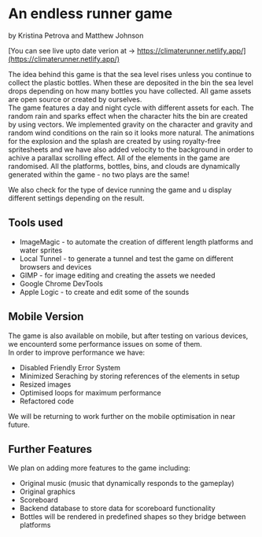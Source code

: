 # An endless runner game
 by Kristina Petrova and Matthew Johnson

[You can see live upto date verion at -> https://climaterunner.netlify.app/](https://climaterunner.netlify.app/)
 

The idea behind this game is that the sea level rises unless you continue to collect the plastic bottles. When these are deposited in the bin the sea level drops depending on how many bottles you have collected. All game assets are open source or created by ourselves.<br>
 The game features a day and night cycle with different assets for each.  The random rain and sparks effect when the character hits the bin are created by using vectors. We implemented gravity on the character and gravity and random wind conditions on the rain so it looks more natural. The animations for the explosion and the splash are created by using royalty-free spritesheets and we have also added velocity to the background in order to achive a parallax scrolling effect. All of the elements in the game are randomised. All the platforms, bottles, bins, and clouds are dynamically generated within the game - no two plays are the same!

We also check for the type of device running the game and u display different  settings depending on the result.


## Tools used
- ImageMagic - to automate the creation of different length platforms and water sprites
- Local Tunnel -  to generate a tunnel and test the game on different browsers and devices
- GIMP - for image editing and creating the assets we needed 
- Google Chrome DevTools 
- Apple Logic - to create and edit some of the sounds

## Mobile Version
 The game is also available on mobile, but after testing on various devices, we encounterd some performance issues on some of them. <br>
  In order to improve performance we have:
  
  - Disabled Friendly Error System
  - Minimized Seraching by storing references of the elements in setup
  - Resized images 
  - Optimised loops for maximum performance 
  - Refactored code

We will be returning to work further on the mobile optimisation in near future.

## Further Features
We plan on adding more features to the game including: <br>
 
 - Original music (music that dynamically responds to the gameplay)
 - Original graphics
 - Scoreboard
 - Backend database to store  data for scoreboard functionality
 - Bottles will be rendered in predefined shapes so they bridge between platforms



